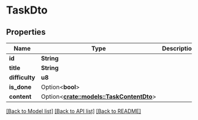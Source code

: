 # TaskDto

## Properties

Name | Type | Description | Notes
------------ | ------------- | ------------- | -------------
**id** | **String** |  | 
**title** | **String** |  | 
**difficulty** | **u8** |  | 
**is_done** | Option<**bool**> |  | [optional]
**content** | Option<[**crate::models::TaskContentDto**](TaskContentDto.md)> |  | [optional]

[[Back to Model list]](../README.md#documentation-for-models) [[Back to API list]](../README.md#documentation-for-api-endpoints) [[Back to README]](../README.md)


